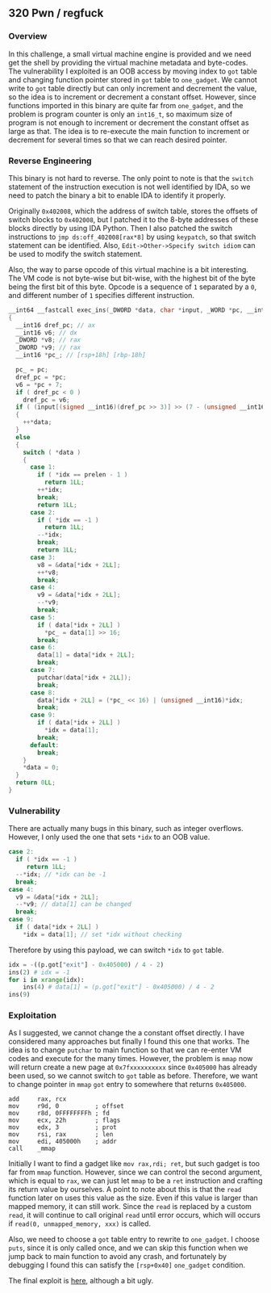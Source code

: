 ## 320 Pwn / regfuck

### Overview

In this challenge, a small virtual machine engine is provided and we need get the shell by providing the virtual machine metadata and byte-codes. The vulnerability I exploited is an OOB access by moving index to `got` table and changing function pointer stored in `got` table to `one_gadget`. We cannot write to `got` table directly but can only increment and decrement the value, so the idea is to increment or decrement a constant offset. However, since functions imported in this binary are quite far from `one_gadget`, and the problem is program counter is only an `int16_t`, so maximum size of program is not enough to increment or decrement the constant offset as large as that. The idea is to re-execute the main function to increment or decrement for several times so that we can reach desired pointer.

### Reverse Engineering

This binary is not hard to reverse. The only point to note is that the `switch` statement of the instruction execution is not well identified by IDA, so we need to patch the binary a bit to enable IDA to identify it properly.

Originally `0x402008`, which the address of switch table, stores the offsets of switch blocks to `0x402008`, but I patched it to the 8-byte addresses of these blocks directly by using IDA Python. Then I also patched the switch instructions to `jmp ds:off_402008[rax*8]` by using `keypatch`, so that switch statement can be identified. Also, `Edit->Other->Specify switch idiom` can be used to modify the switch statement.

Also, the way to parse opcode of this virtual machine is a bit interesting. The VM code is not byte-wise but bit-wise, with the highest bit of the byte being the first bit of this byte. Opcode is a sequence of `1` separated by a `0`, and different number of `1` specifies different instruction.

```c
__int64 __fastcall exec_ins(_DWORD *data, char *input, _WORD *pc, __int16 *idx, int prelen)
{
  __int16 dref_pc; // ax
  __int16 v6; // dx
  _DWORD *v8; // rax
  _DWORD *v9; // rax
  __int16 *pc_; // [rsp+18h] [rbp-18h]

  pc_ = pc;
  dref_pc = *pc;
  v6 = *pc + 7;
  if ( dref_pc < 0 )
    dref_pc = v6;
  if ( (input[(signed __int16)(dref_pc >> 3)] >> (7 - (unsigned __int16)(*pc_ % 8))) & 1 )
  {
    ++*data;
  }
  else
  {
    switch ( *data )
    {
      case 1:
        if ( *idx == prelen - 1 )
          return 1LL;
        ++*idx;
        break;
        return 1LL;
      case 2:
        if ( *idx == -1 )
          return 1LL;
        --*idx;
        break;
        return 1LL;
      case 3:
        v8 = &data[*idx + 2LL];
        ++*v8;
        break;
      case 4:
        v9 = &data[*idx + 2LL];
        --*v9;
        break;
      case 5:
        if ( data[*idx + 2LL] )
          *pc_ = data[1] >> 16;
        break;
      case 6:
        data[1] = data[*idx + 2LL];
        break;
      case 7:
        putchar(data[*idx + 2LL]);
        break;
      case 8:
        data[*idx + 2LL] = (*pc_ << 16) | (unsigned __int16)*idx;
        break;
      case 9:
        if ( data[*idx + 2LL] )
          *idx = data[1];
        break;
      default:
        break;
    }
    *data = 0;
  }
  return 0LL;
}
```

### Vulnerability

There are actually many bugs in this binary, such as integer overflows. However, I only used the one that sets `*idx` to an OOB value.

```c
case 2:
  if ( *idx == -1 )
     return 1LL;
  --*idx; // *idx can be -1
  break;
case 4:
  v9 = &data[*idx + 2LL];
  --*v9; // data[1] can be changed
  break;
case 9:
  if ( data[*idx + 2LL] )
    *idx = data[1]; // set *idx without checking
```

Therefore by using this payload, we can switch `*idx` to `got` table.

```python
idx = -((p.got["exit"] - 0x405000) / 4 - 2)
ins(2) # idx = -1
for i in xrange(idx):
	ins(4) # data[1] = (p.got["exit"] - 0x405000) / 4 - 2
ins(9)
```

### Exploitation

As I suggested, we cannot change the a constant offset directly. I have considered many approaches but finally I found this one that works. The idea is to change `putchar` to main function so that we can re-enter VM codes and execute for the many times. However, the problem is `mmap` now will return create a new page at `0x7fxxxxxxxxxx` since `0x405000` has already been used, so we cannot switch to `got` table as before. Therefore, we want to change pointer in `mmap` `got` entry to somewhere that returns `0x405000`.

```assembly
add     rax, rcx
mov     r9d, 0          ; offset
mov     r8d, 0FFFFFFFFh ; fd
mov     ecx, 22h        ; flags
mov     edx, 3          ; prot
mov     rsi, rax        ; len
mov     edi, 405000h    ; addr
call    _mmap
```

Initially I want to find a gadget like `mov rax,rdi; ret`, but such gadget is too far from `mmap` function. However, since we can control the second argument, which is equal to `rax`, we can just let `mmap` to be a `ret` instruction and crafting its return value by ourselves. A point to note about this is that the `read` function later on uses this value as the size. Even if this value is larger than mapped memory, it can still work. Since the `read` is replaced by a custom `read`, it will continue to call original `read` until error occurs, which will occurs if `read(0, unmapped_memory, xxx)` is called.

Also, we need to choose a `got` table entry to rewrite to `one_gadget`. I choose `puts`, since it is only called once, and we can skip this function when we jump back to main function to avoid any crash, and fortunately by debugging I found this can satisfy the `[rsp+0x40]` `one_gadget` condition.

The final exploit is [here](exp.py), although a bit ugly.

